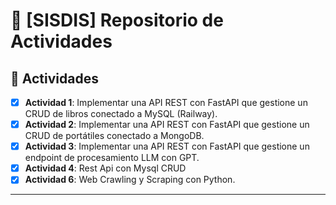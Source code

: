 # 📘 [SISDIS] Repositorio de Actividades  

## 🔧 Actividades
- [x] **Actividad 1**: Implementar una API REST con FastAPI que gestione un CRUD de libros conectado a MySQL (Railway).
- [x] **Actividad 2**: Implementar una API REST con FastAPI que gestione un CRUD de portátiles conectado a MongoDB.
- [x] **Actividad 3**: Implementar una API REST con FastAPI que gestione un endpoint de procesamiento LLM con GPT.
- [x] **Actividad 4**: Rest Api con Mysql CRUD
- [x] **Actividad 6**: Web Crawling y Scraping con Python. 

---
